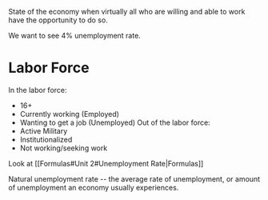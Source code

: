State of the economy when virtually all who are willing and able to work have the opportunity to do so.

We want to see $4\%$ unemployment rate.

# Labor Force
In the labor force:
- $16+$
- Currently working (Employed)
- Wanting to get a job (Unemployed)
Out of the labor force:
- Active Military
- Institutionalized
- Not working/seeking work

Look at [[Formulas#Unit 2#Unemployment Rate|Formulas]]

Natural unemployment rate -- the average rate of unemployment, or amount of unemployment an economy usually experiences.

